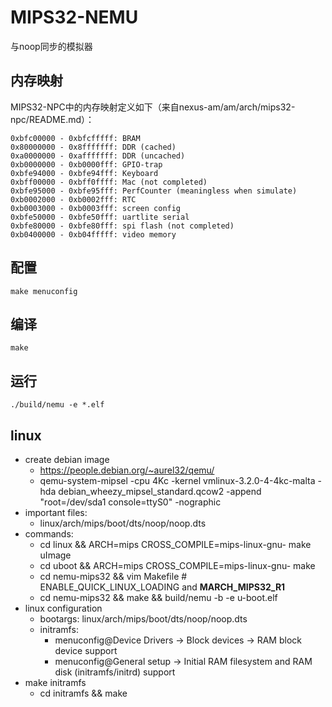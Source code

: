# MIPS32-NEMU

与noop同步的模拟器

## 内存映射

MIPS32-NPC中的内存映射定义如下（来自nexus-am/am/arch/mips32-npc/README.md）：
```
0xbfc00000 - 0xbfcfffff: BRAM
0x80000000 - 0x8fffffff: DDR (cached)
0xa0000000 - 0xafffffff: DDR (uncached)
0xb0000000 - 0xb0000fff: GPIO-trap
0xbfe94000 - 0xbfe94fff: Keyboard
0xbff00000 - 0xbff0ffff: Mac (not completed)
0xbfe95000 - 0xbfe95fff: PerfCounter (meaningless when simulate)
0xb0002000 - 0xb0002fff: RTC
0xb0003000 - 0xb0003fff: screen config
0xbfe50000 - 0xbfe50fff: uartlite serial
0xbfe80000 - 0xbfe80fff: spi flash (not completed)
0xb0400000 - 0xb04fffff: video memory
```

## 配置
```
make menuconfig
```

## 编译
```
make
```

## 运行
```
./build/nemu -e *.elf
```

## linux

* create debian image
  * https://people.debian.org/~aurel32/qemu/
  * qemu-system-mipsel -cpu 4Kc -kernel vmlinux-3.2.0-4-4kc-malta -hda debian_wheezy_mipsel_standard.qcow2 -append "root=/dev/sda1 console=ttyS0" -nographic
* important files:
  * linux/arch/mips/boot/dts/noop/noop.dts
* commands:
  * cd linux && ARCH=mips CROSS\_COMPILE=mips-linux-gnu- make uImage
  * cd uboot && ARCH=mips CROSS\_COMPILE=mips-linux-gnu- make
  * cd nemu-mips32 && vim Makefile # ENABLE\_QUICK\_LINUX\_LOADING and __MARCH_MIPS32_R1__
  * cd nemu-mips32 && make && build/nemu -b -e u-boot.elf
* linux configuration
  * bootargs: linux/arch/mips/boot/dts/noop/noop.dts
  * initramfs:
    * menuconfig@Device Drivers -> Block devices -> RAM block device support
    * menuconfig@General setup -> Initial RAM filesystem and RAM disk (initramfs/initrd) support
* make initramfs
  * cd initramfs && make
